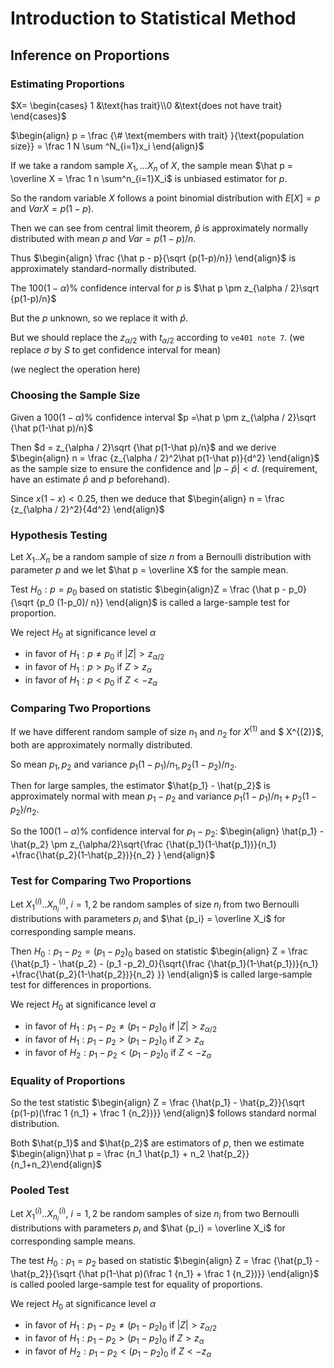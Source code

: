 # Introduction to Statistical Method

## Inference on Proportions

### Estimating Proportions

$X= \begin{cases} 1 &\text{has trait}\\0 &\text{does not have trait} \end{cases}$

$\begin{align} p = \frac {\# \text{members with trait} }{\text{population size}} = \frac 1 N \sum ^N_{i=1}x_i \end{align}$

If we take a random sample $X_1, ...X_n$ of $X$, the sample mean $\hat p = \overline X = \frac 1 n \sum^n_{i=1}X_i$ is unbiased estimator for $p$.

So the random variable $X$ follows a point binomial distribution with $E[X] = p$ and $Var X = p(1-p)$.

Then we can see from central limit theorem, $\hat p$ is approximately normally distributed with mean $p$ and $Var = p(1-p)/n$.

Thus $\begin{align} \frac {\hat p - p}{\sqrt {p(1-p)/n}} \end{align}$ is approximately standard-normally distributed.

The $100(1-\alpha)\%$ confidence interval for $p$ is $\hat p \pm z_{\alpha / 2}\sqrt {p(1-p)/n}$

But the $p$ unknown, so we replace it with $\hat p$.

But we should replace the $z_{\alpha / 2}$ with $t_{\alpha / 2}$ according to `ve401 note 7`. (we replace $\sigma$ by $S$ to get confidence interval for mean)

(we neglect the operation here)

### Choosing the Sample Size

Given a $100(1-\alpha)\%$ confidence interval $p =\hat p \pm z_{\alpha / 2}\sqrt {\hat p(1-\hat p)/n}$

Then $d = z_{\alpha / 2}\sqrt {\hat p(1-\hat p)/n}$ and we derive $\begin{align} n = \frac {z_{\alpha / 2}^2\hat p(1-\hat p)}{d^2} \end{align}$ as the sample size to ensure the confidence and $|p-\hat p|<d$. (requirement, have an estimate $\hat p$ and $p$ beforehand).

Since $x (1-x) < 0.25$, then we deduce that $\begin{align} n = \frac {z_{\alpha / 2}^2}{4d^2} \end{align}$

<div style="page-break-after: always;"></div>

### Hypothesis Testing

Let $X_1 .. X_n$ be a random sample of size $n$ from a Bernoulli distribution with parameter $p$ and we let $\hat p = \overline X$ for the sample mean.

Test $H_0: p=p_0$ based on statistic $\begin{align}Z = \frac {\hat p - p_0}{\sqrt {p_0 (1-p_0)/ n}} \end{align}$ is called a large-sample test for proportion.

We reject $H_0$ at significance level $\alpha$

-   in favor of $H_1: p \neq p_0$ if $|Z| > z_{\alpha / 2}$
-   in favor of $H_1: p > p_0$ if $Z > z_{\alpha}$
-   in favor of $H_1: p < p_0$ if $Z < -z_\alpha$

### Comparing Two Proportions

If we have different random sample of size $n_1$ and $n_2$ for $X^{(1)}$ and $ X^{(2)}$, both are approximately normally distributed.

So mean $p_1, p_2$ and variance $p_1(1-p_1)/n_1, p_2(1-p_2)/n_2$.

Then for large samples, the estimator $\hat{p_1} - \hat{p_2}$ is approximately normal with mean $p_1 - p_2$ and variance $p_1(1-p_1)/n_1 + p_2(1-p_2)/n_2$.

So the $100(1-\alpha)\%$ confidence interval for $p_1 - p_2$: $\begin{align} \hat{p_1} - \hat{p_2} \pm z_{\alpha/2}\sqrt{\frac {\hat{p_1}(1-\hat{p_1})}{n_1} +\frac{\hat{p_2}(1-\hat{p_2})}{n_2} } \end{align}$

### Test for Comparing Two Proportions

Let $X_1^{(i)}..X_{n_i}^{(i)}$, $i = 1,2$ be random samples of size $n_i$ from two Bernoulli distributions with parameters $p_i$ and $\hat {p_i} = \overline X_i$ for corresponding sample means.

Then $H_0 : p_1 - p_2 = (p_1 - p_2)_0$ based on statistic $\begin{align} Z = \frac {\hat{p_1} - \hat{p_2} - (p_1 -p_2)_0}{\sqrt{\frac {\hat{p_1}(1-\hat{p_1})}{n_1} +\frac{\hat{p_2}(1-\hat{p_2})}{n_2} }} \end{align}$ is called large-sample test for differences in proportions.

We reject $H_0$ at significance level $\alpha$

-   in favor of $H_1: p_1 - p_2 \neq (p_1 - p_2)_0$ if $|Z | > z_{\alpha / 2}$
-   in favor of $H_1: p_1 - p_2 > (p_1 - p_2)_0$ if $Z > z_\alpha$
-   in favor of $H_2:p_1 - p_2 < (p_1 - p_2)_0$ if $Z < -z_\alpha$

<div style="page-break-after: always;"></div>

### Equality of Proportions

So the test statistic $\begin{align} Z = \frac {\hat{p_1} - \hat{p_2}}{\sqrt {p(1-p)(\frac 1 {n_1} + \frac 1 {n_2})}} \end{align}$ follows standard normal distribution.

Both $\hat{p_1}$ and $\hat{p_2}$ are estimators of $p$, then we estimate $\begin{align}\hat p = \frac {n_1 \hat{p_1} + n_2 \hat{p_2}}{n_1+n_2}\end{align}$

### Pooled Test

Let $X_1^{(i)}..X_{n_i}^{(i)}$, $i = 1,2$ be random samples of size $n_i$ from two Bernoulli distributions with parameters $p_i$ and $\hat {p_i} = \overline X_i$ for corresponding sample means.

The test $H_0: p_1 = p_2$ based on statistic $\begin{align} Z = \frac {\hat{p_1} - \hat{p_2}}{\sqrt {\hat p(1-\hat p)(\frac 1 {n_1} + \frac 1 {n_2})}} \end{align}$ is called pooled large-sample test for equality of proportions.

We reject $H_0$ at significance level $\alpha$

-   in favor of $H_1: p_1 - p_2 \neq (p_1 - p_2)_0$ if $|Z | > z_{\alpha / 2}$
-   in favor of $H_1: p_1 - p_2 > (p_1 - p_2)_0$ if $Z > z_\alpha$
-   in favor of $H_2:p_1 - p_2 < (p_1 - p_2)_0$ if $Z < -z_\alpha$